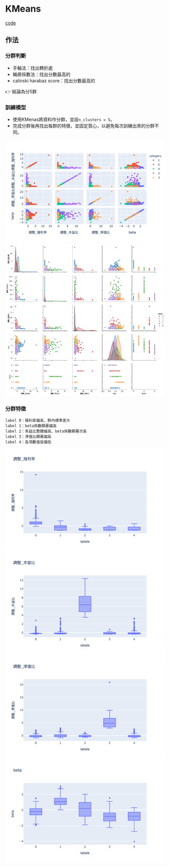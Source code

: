 # KMeans
[code](https://github.com/jiaying777/FinTech/blob/master/KMeans/Kmeans.ipynb)<br>

## 作法
### 分群判斷

* 手軸法：找出轉折處
* 輪廓係數法：找出分數最高的
* calinski harabaz score：找出分數最高的

👉 結論為分5群 

### 訓練模型

- 使用KMenas將資料作分群，並設`n_clusters = 5`。<br>
- 完成分群後再找出每群的特徵，並固定質心，以避免每次訓練出來的分群不同。

<img src='https://github.com/jiaying777/FinTech/blob/master/KMeans/特徵.png'>
<img src='https://github.com/jiaying777/FinTech/blob/master/KMeans/stock_Kmeans.png'>

### 分群特徵

    label 0：殖利率偏高、群內標準差大
    label 1：beta係數顯著偏高
    label 2：本益比整體偏高、beta係數顯著次高
    label 3：淨值比顯著偏高
    label 4：各項數值皆偏低
    
<img src='https://github.com/jiaying777/FinTech/blob/master/KMeans/殖利率.png'>
<img src='https://github.com/jiaying777/FinTech/blob/master/KMeans/本益比.png'>
<img src='https://github.com/jiaying777/FinTech/blob/master/KMeans/淨值比.png'>
<img src='https://github.com/jiaying777/FinTech/blob/master/KMeans/beta.png'>
